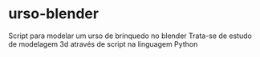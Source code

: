# urso-blender
Script para modelar um urso de brinquedo no blender
Trata-se de estudo de modelagem 3d através de script na linguagem Python
